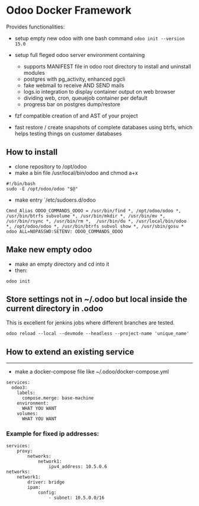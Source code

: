 # Odoo Docker Framework

Provides functionalities:

- setup empty new odoo with one bash command `odoo init --version 15.0`

- setup full fleged odoo server environment containing
  - supports MANIFEST file in odoo root directory to install and uninstall modules
  - postgres with pg_activity, enhanced pgcli
  - fake webmail to receive AND SEND mails
  - logs.io integration to display container output on web browser
  - dividing web, cron, queuejob container per default
  - progress bar on postgres dump/restore

- fzf compatible creation of and AST of your project

- fast restore / create snapshots of complete databases using btrfs, which helps testing things on customer databases

## How to install

- clone repository to /opt/odoo
- make a bin file /usr/local/bin/odoo and chmod a+x
```
#!/bin/bash
sudo -E /opt/odoo/odoo "$@"
```
- make entry `/etc/sudoers.d/odoo
```
Cmnd_Alias ODOO_COMMANDS_ODOO = /usr/bin/find *, /opt/odoo/odoo *, /usr/bin/btrfs subvolume *, /usr/bin/mkdir *, /usr/bin/mv *, /usr/bin/rsync *, /usr/bin/rm *,  /usr/bin/du *, /usr/local/bin/odoo *, /opt/odoo/odoo *, /usr/bin/btrfs subvol show *, /usr/sbin/gosu *
odoo ALL=NOPASSWD:SETENV: ODOO_COMMANDS_ODOO
```

## Make new empty odoo

- make an empty directory and cd into it
- then:

```
odoo init
```

## Store settings not in ~/.odoo but local inside the current directory in .odoo 

This is excellent for jenkins jobs where different branches are tested.

```
odoo reload --local --devmode --headless --project-name 'unique_name'
```

## How to extend an existing service
------------------------------------

- make a docker-compose file like ~/.odoo/docker-compose.yml

```
services:
  odoo3:
    labels:
      compose.merge: base-machine
    environment:
      WHAT YOU WANT
    volumes:
      WHAT YOU WANT

```

### Example for fixed ip addresses:
```
services:
    proxy:
        networks:
            network1:
                ipv4_address: 10.5.0.6
networks:
    network1:
        driver: bridge
        ipam:
            config:
                - subnet: 10.5.0.0/16
```